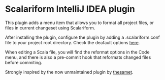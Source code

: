 Scalariform IntelliJ IDEA plugin
================================

This plugin adds a menu item that allows you to format all project files, or files in current changeset using Scalariform.

After installing the plugin, configure the plugin by adding a .scalariform.conf file to your project root directory. Check the deafault options [here](https://github.com/Tommassino/scalariform-plugin/blob/master/.scalariform.conf).

When editing a Scala file, you will find the reformat options in the Code menu, and there is also a pre-commit hook that reformats changed files before commiting.

Strongly inspired by the now unmaintained plugin by [thesamet](https://github.com/thesamet/scalariform-intellij-plugin).

